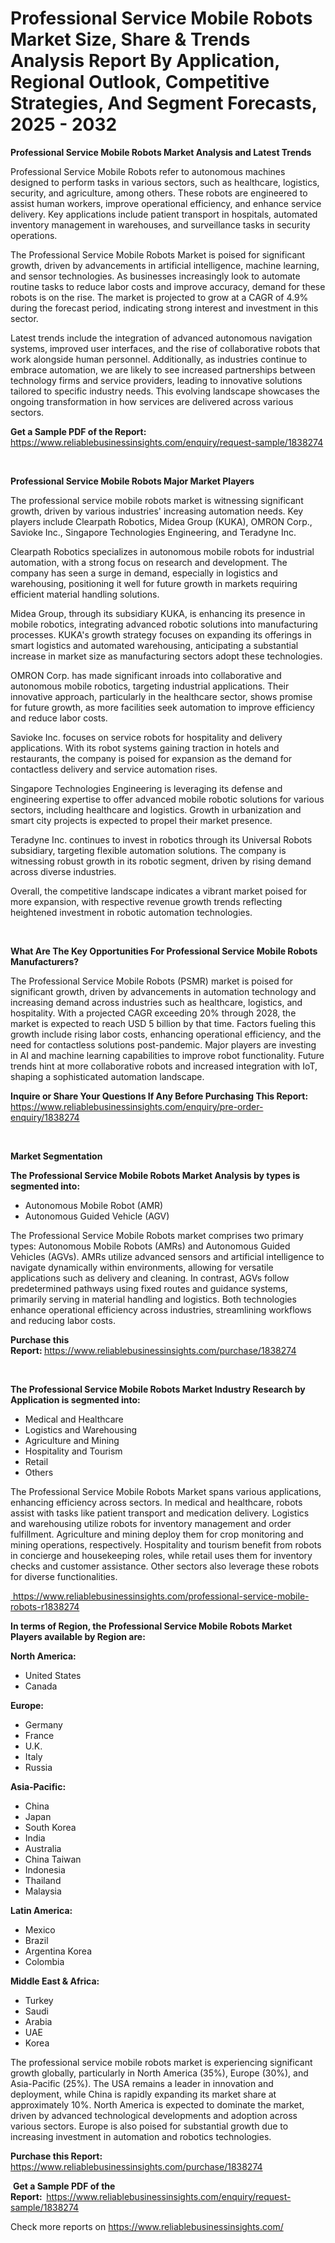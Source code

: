 <p><h1>Professional Service Mobile Robots Market Size, Share & Trends Analysis Report By Application, Regional Outlook, Competitive Strategies, And Segment Forecasts, 2025 - 2032</h1></p><p><strong>Professional Service Mobile Robots Market Analysis and Latest Trends</strong></p>
<p><p>Professional Service Mobile Robots refer to autonomous machines designed to perform tasks in various sectors, such as healthcare, logistics, security, and agriculture, among others. These robots are engineered to assist human workers, improve operational efficiency, and enhance service delivery. Key applications include patient transport in hospitals, automated inventory management in warehouses, and surveillance tasks in security operations.</p><p>The Professional Service Mobile Robots Market is poised for significant growth, driven by advancements in artificial intelligence, machine learning, and sensor technologies. As businesses increasingly look to automate routine tasks to reduce labor costs and improve accuracy, demand for these robots is on the rise. The market is projected to grow at a CAGR of 4.9% during the forecast period, indicating strong interest and investment in this sector.</p><p>Latest trends include the integration of advanced autonomous navigation systems, improved user interfaces, and the rise of collaborative robots that work alongside human personnel. Additionally, as industries continue to embrace automation, we are likely to see increased partnerships between technology firms and service providers, leading to innovative solutions tailored to specific industry needs. This evolving landscape showcases the ongoing transformation in how services are delivered across various sectors.</p></p>
<p><strong>Get a Sample PDF of the Report:&nbsp;</strong> <a href="https://www.reliablebusinessinsights.com/enquiry/request-sample/1838274?utm_campaign=2303&utm_medium=2&utm_source=Github&utm_content=ia&utm_term=28022025&utm_id=professional-service-mobile-robots">https://www.reliablebusinessinsights.com/enquiry/request-sample/1838274</a></p>
<p>&nbsp;</p>
<p><strong>Professional Service Mobile Robots Major Market Players</strong></p>
<p><p>The professional service mobile robots market is witnessing significant growth, driven by various industries' increasing automation needs. Key players include Clearpath Robotics, Midea Group (KUKA), OMRON Corp., Savioke Inc., Singapore Technologies Engineering, and Teradyne Inc. </p><p>Clearpath Robotics specializes in autonomous mobile robots for industrial automation, with a strong focus on research and development. The company has seen a surge in demand, especially in logistics and warehousing, positioning it well for future growth in markets requiring efficient material handling solutions. </p><p>Midea Group, through its subsidiary KUKA, is enhancing its presence in mobile robotics, integrating advanced robotic solutions into manufacturing processes. KUKA's growth strategy focuses on expanding its offerings in smart logistics and automated warehousing, anticipating a substantial increase in market size as manufacturing sectors adopt these technologies.</p><p>OMRON Corp. has made significant inroads into collaborative and autonomous mobile robotics, targeting industrial applications. Their innovative approach, particularly in the healthcare sector, shows promise for future growth, as more facilities seek automation to improve efficiency and reduce labor costs.</p><p>Savioke Inc. focuses on service robots for hospitality and delivery applications. With its robot systems gaining traction in hotels and restaurants, the company is poised for expansion as the demand for contactless delivery and service automation rises.</p><p>Singapore Technologies Engineering is leveraging its defense and engineering expertise to offer advanced mobile robotic solutions for various sectors, including healthcare and logistics. Growth in urbanization and smart city projects is expected to propel their market presence.</p><p>Teradyne Inc. continues to invest in robotics through its Universal Robots subsidiary, targeting flexible automation solutions. The company is witnessing robust growth in its robotic segment, driven by rising demand across diverse industries.</p><p>Overall, the competitive landscape indicates a vibrant market poised for more expansion, with respective revenue growth trends reflecting heightened investment in robotic automation technologies.</p></p>
<p>&nbsp;</p>
<p><strong>What Are The Key Opportunities For Professional Service Mobile Robots Manufacturers?</strong></p>
<p><p>The Professional Service Mobile Robots (PSMR) market is poised for significant growth, driven by advancements in automation technology and increasing demand across industries such as healthcare, logistics, and hospitality. With a projected CAGR exceeding 20% through 2028, the market is expected to reach USD 5 billion by that time. Factors fueling this growth include rising labor costs, enhancing operational efficiency, and the need for contactless solutions post-pandemic. Major players are investing in AI and machine learning capabilities to improve robot functionality. Future trends hint at more collaborative robots and increased integration with IoT, shaping a sophisticated automation landscape.</p></p>
<p><strong>Inquire or Share Your Questions If Any Before Purchasing This Report:</strong> <a href="https://www.reliablebusinessinsights.com/enquiry/pre-order-enquiry/1838274?utm_campaign=2303&utm_medium=2&utm_source=Github&utm_content=ia&utm_term=28022025&utm_id=professional-service-mobile-robots">https://www.reliablebusinessinsights.com/enquiry/pre-order-enquiry/1838274</a></p>
<p>&nbsp;</p>
<p><strong>Market Segmentation</strong></p>
<p><strong>The Professional Service Mobile Robots Market Analysis by types is segmented into:</strong></p>
<p><ul><li>Autonomous Mobile Robot (AMR)</li><li>Autonomous Guided Vehicle (AGV)</li></ul></p>
<p><p>The Professional Service Mobile Robots market comprises two primary types: Autonomous Mobile Robots (AMRs) and Autonomous Guided Vehicles (AGVs). AMRs utilize advanced sensors and artificial intelligence to navigate dynamically within environments, allowing for versatile applications such as delivery and cleaning. In contrast, AGVs follow predetermined pathways using fixed routes and guidance systems, primarily serving in material handling and logistics. Both technologies enhance operational efficiency across industries, streamlining workflows and reducing labor costs.</p></p>
<p><strong>Purchase this Report:&nbsp;</strong><a href="https://www.reliablebusinessinsights.com/purchase/1838274?utm_campaign=2303&utm_medium=2&utm_source=Github&utm_content=ia&utm_term=28022025&utm_id=professional-service-mobile-robots">https://www.reliablebusinessinsights.com/purchase/1838274</a></p>
<p>&nbsp;</p>
<p><strong>The Professional Service Mobile Robots Market Industry Research by Application is segmented into:</strong></p>
<p><ul><li>Medical and Healthcare</li><li>Logistics and Warehousing</li><li>Agriculture and Mining</li><li>Hospitality and Tourism</li><li>Retail</li><li>Others</li></ul></p>
<p><p>The Professional Service Mobile Robots Market spans various applications, enhancing efficiency across sectors. In medical and healthcare, robots assist with tasks like patient transport and medication delivery. Logistics and warehousing utilize robots for inventory management and order fulfillment. Agriculture and mining deploy them for crop monitoring and mining operations, respectively. Hospitality and tourism benefit from robots in concierge and housekeeping roles, while retail uses them for inventory checks and customer assistance. Other sectors also leverage these robots for diverse functionalities.</p></p>
<p><a href="https://www.reliablebusinessinsights.com/professional-service-mobile-robots-r1838274?utm_campaign=2303&utm_medium=2&utm_source=Github&utm_content=ia&utm_term=28022025&utm_id=professional-service-mobile-robots">&nbsp;https://www.reliablebusinessinsights.com/professional-service-mobile-robots-r1838274</a></p>
<p><strong>In terms of Region, the Professional Service Mobile Robots Market Players available by Region are:</strong></p>
<p>
    <p> <strong> North America: </strong>
        <ul>
            <li>United States</li>
            <li>Canada</li>
        </ul>
        </p> 
    <p> <strong> Europe: </strong>
        <ul>
            <li>Germany</li>
            <li>France</li>
            <li>U.K.</li>
            <li>Italy</li>
            <li>Russia</li>
        </ul>
        </p> 
    <p> <strong> Asia-Pacific: </strong>
        <ul>
            <li>China</li>
            <li>Japan</li>
            <li>South Korea</li>
            <li>India</li>
            <li>Australia</li>
            <li>China Taiwan</li>
            <li>Indonesia</li>
            <li>Thailand</li>
            <li>Malaysia</li>
        </ul>
        </p> 
    <p> <strong> Latin America: </strong>
        <ul>
            <li>Mexico</li>
            <li>Brazil</li>
            <li>Argentina Korea</li>
            <li>Colombia</li>
        </ul>
        </p> 
    <p> <strong> Middle East & Africa: </strong>
        <ul>
            <li>Turkey</li>
            <li>Saudi</li>
            <li>Arabia</li>
            <li>UAE</li>
            <li>Korea</li>
        </ul>
    </p>
    </p>
<p><p>The professional service mobile robots market is experiencing significant growth globally, particularly in North America (35%), Europe (30%), and Asia-Pacific (25%). The USA remains a leader in innovation and deployment, while China is rapidly expanding its market share at approximately 10%. North America is expected to dominate the market, driven by advanced technological developments and adoption across various sectors. Europe is also poised for substantial growth due to increasing investment in automation and robotics technologies.</p></p>
<p><strong>Purchase this Report: </strong><a href="https://www.reliablebusinessinsights.com/purchase/1838274?utm_campaign=2303&utm_medium=2&utm_source=Github&utm_content=ia&utm_term=28022025&utm_id=professional-service-mobile-robots">https://www.reliablebusinessinsights.com/purchase/1838274</a></p>
<p>&nbsp;<strong>Get a Sample PDF of the Report:&nbsp;&nbsp;</strong><a href="https://www.reliablebusinessinsights.com/enquiry/request-sample/1838274?utm_campaign=2303&utm_medium=2&utm_source=Github&utm_content=ia&utm_term=28022025&utm_id=professional-service-mobile-robots">https://www.reliablebusinessinsights.com/enquiry/request-sample/1838274</a></p>
<p><strong></strong></p>
<p>Check more reports on <a href="https://www.reliablebusinessinsights.com/?utm_campaign=2303&utm_medium=2&utm_source=Github&utm_content=ia&utm_term=28022025&utm_id=professional-service-mobile-robots">https://www.reliablebusinessinsights.com/</a></p>